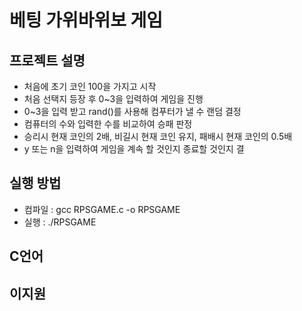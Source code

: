 # 베팅 가위바위보 게임

## 프로젝트 설명
- 처음에 초기 코인 100을 가지고 시작
- 처음 선택지 등장 후 0~3을 입력하여 게임을 진행
- 0~3을 입력 받고 rand()를 사용해 컴푸터가 낼 수 랜덤 결정
- 컴퓨터의 수와 입력한 수를 비교하여 승패 판정
- 승리시 현재 코인의 2배, 비길시 현재 코인 유지, 패배시 현재 코인의 0.5배
- y 또는 n을 입력하여 게임을 계속 할 것인지 종료할 것인지 결

## 실행 방법
- 컴파일 : gcc RPSGAME.c -o RPSGAME
- 실행 : ./RPSGAME


## C언어

## 이지원
